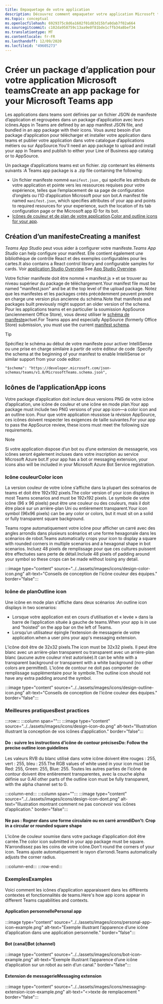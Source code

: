 ```yaml
---
title: Empaquetage de votre application
description: Découvrez comment empaqueter votre application Microsoft teams à des fins de test, de chargement et de publication en magasin.
ms.topic: conceptual
ms.openlocfilehash: 6929375c8d6a1602f01d83d15bfa0dab7f02a664
ms.sourcegitcommit: c102da958759c13aa9e0f81bde1cffb34a8bef34
ms.translationtype: MT
ms.contentlocale: fr-FR
ms.lasthandoff: 12/09/2020
ms.locfileid: "49605273"
---
```

# <a name="create-an-app-package-for-your-microsoft-teams-app"></a><span data-ttu-id="5e95e-103">Créer un package d’application pour votre application Microsoft teams</span><span class="sxs-lookup"><span data-stu-id="5e95e-103">Create an app package for your Microsoft Teams app</span></span>

<span data-ttu-id="5e95e-104">Les applications dans teams sont définies par un fichier JSON de manifeste d’application et regroupées dans un package d’application avec leurs icônes.</span><span class="sxs-lookup"><span data-stu-id="5e95e-104">Apps in Teams are defined by an app manifest JSON file, and bundled in an app package with their icons.</span></span> <span data-ttu-id="5e95e-105">Vous aurez besoin d’un package d’application pour télécharger et installer votre application dans teams et publier votre application dans votre catalogue d’applications métiers ou sur AppSource.</span><span class="sxs-lookup"><span data-stu-id="5e95e-105">You'll need an app package to upload and install your app in Teams and publish to either your Line of Business app catalog or to AppSource.</span></span>

<span data-ttu-id="5e95e-106">Un package d’applications teams est un fichier. zip contenant les éléments suivants :</span><span class="sxs-lookup"><span data-stu-id="5e95e-106">A Teams app package is a .zip file containing the following:</span></span>

* <span data-ttu-id="5e95e-107">Un fichier manifeste nommé `manifest.json` , qui spécifie les attributs de votre application et pointe vers les ressources requises pour votre expérience, telles que l’emplacement de sa page de configuration d’onglets ou l’ID d’application Microsoft pour son bot.</span><span class="sxs-lookup"><span data-stu-id="5e95e-107">A manifest file named `manifest.json`, which specifies attributes of your app and points to required resources for your experience, such the location of its tab configuration page or the Microsoft app ID for its bot.</span></span>
* <span data-ttu-id="5e95e-108">[Icônes de couleur et de plan de votre application](#app-icons).</span><span class="sxs-lookup"><span data-stu-id="5e95e-108">[Color and outline icons for your app](#app-icons).</span></span>

## <a name="creating-a-manifest"></a><span data-ttu-id="5e95e-109">Création d’un manifeste</span><span class="sxs-lookup"><span data-stu-id="5e95e-109">Creating a manifest</span></span>

<span data-ttu-id="5e95e-110">*Teams App Studio* peut vous aider à configurer votre manifeste.</span><span class="sxs-lookup"><span data-stu-id="5e95e-110">*Teams App Studio* can help configure your manifest.</span></span> <span data-ttu-id="5e95e-111">Elle contient également une bibliothèque de contrôle React et des exemples configurables pour les cartes.</span><span class="sxs-lookup"><span data-stu-id="5e95e-111">It also contains a React control library and configurable samples for cards.</span></span> <span data-ttu-id="5e95e-112">Voir [application Studio Overview](~/concepts/build-and-test/app-studio-overview.md).</span><span class="sxs-lookup"><span data-stu-id="5e95e-112">See [App Studio Overview](~/concepts/build-and-test/app-studio-overview.md).</span></span>

<span data-ttu-id="5e95e-113">Votre fichier manifeste doit être nommé « manifest.js » et se trouver au niveau supérieur du package de téléchargement.</span><span class="sxs-lookup"><span data-stu-id="5e95e-113">Your manifest file must be named "manifest.json" and be at the top level of the upload package.</span></span> <span data-ttu-id="5e95e-114">Notez que les manifestes et les packages créés précédemment peuvent prendre en charge une version plus ancienne du schéma.</span><span class="sxs-lookup"><span data-stu-id="5e95e-114">Note that manifests and packages built previously might support an older version of the schema.</span></span> <span data-ttu-id="5e95e-115">Pour les applications teams et en particulier la soumission AppSource (anciennement Office Store), vous devez utiliser le [schéma de manifeste](~/resources/schema/manifest-schema.md)actuel.</span><span class="sxs-lookup"><span data-stu-id="5e95e-115">For Teams apps and especially AppSource (formerly Office Store) submission, you must use the current [manifest schema](~/resources/schema/manifest-schema.md).</span></span>

> [!TIP]
> <span data-ttu-id="5e95e-116">Spécifiez le schéma au début de votre manifeste pour activer IntelliSense ou une prise en charge similaire à partir de votre éditeur de code :</span><span class="sxs-lookup"><span data-stu-id="5e95e-116">Specify the schema at the beginning of your manifest to enable IntelliSense or similar support from your code editor:</span></span>
>
> `"$schema": "https://developer.microsoft.com/json-schemas/teams/v1.8/MicrosoftTeams.schema.json",`

## <a name="app-icons"></a><span data-ttu-id="5e95e-117">Icônes de l’application</span><span class="sxs-lookup"><span data-stu-id="5e95e-117">App icons</span></span>

<span data-ttu-id="5e95e-118">Votre package d’application doit inclure deux versions PNG de votre icône d’application, une icône de couleur et une icône en mode plan.</span><span class="sxs-lookup"><span data-stu-id="5e95e-118">Your app package must include two PNG versions of your app icon—a color icon and an outline icon.</span></span> <span data-ttu-id="5e95e-119">Pour que votre application réussisse la révision AppSource, ces icônes doivent respecter les exigences de taille suivantes.</span><span class="sxs-lookup"><span data-stu-id="5e95e-119">For your app to pass the AppSource review, these icons must meet the following size requirements.</span></span>

> [!Note]
> <span data-ttu-id="5e95e-120">Si votre application dispose d’un bot ou d’une extension de messagerie, vos icônes seront également incluses dans votre inscription au service Microsoft Azure bot.</span><span class="sxs-lookup"><span data-stu-id="5e95e-120">If your app has a bot or messaging extension, your icons also will be included in your Microsoft Azure Bot Service registration.</span></span>

### <a name="color-icon"></a><span data-ttu-id="5e95e-121">Icône couleur</span><span class="sxs-lookup"><span data-stu-id="5e95e-121">Color icon</span></span>

<span data-ttu-id="5e95e-122">La version couleur de votre icône s’affiche dans la plupart des scénarios de teams et doit être 192x192 pixels.</span><span class="sxs-lookup"><span data-stu-id="5e95e-122">The color version of your icon displays in most Teams scenarios and must be 192x192 pixels.</span></span> <span data-ttu-id="5e95e-123">Le symbole de votre icône (96 x 96 pixels) peut être une couleur ou des couleurs, mais il doit être placé sur un arrière-plan Uni ou entièrement transparent.</span><span class="sxs-lookup"><span data-stu-id="5e95e-123">Your icon symbol (96x96 pixels) can be any color or colors, but it must sit on a solid or fully transparent square background.</span></span>

<span data-ttu-id="5e95e-124">Teams rogne automatiquement votre icône pour afficher un carré avec des angles arrondis dans plusieurs scénarios et une forme hexagonale dans les scénarios de robot.</span><span class="sxs-lookup"><span data-stu-id="5e95e-124">Teams automatically crops your icon to display a square with rounded corners in multiple scenarios and a hexagonal shape in bot scenarios.</span></span> <span data-ttu-id="5e95e-125">Incluez 48 pixels de remplissage pour que ces cultures puissent être effectuées sans perte de détail.</span><span class="sxs-lookup"><span data-stu-id="5e95e-125">Include 48 pixels of padding around your symbol so these crops can be made without losing any detail.</span></span>

:::image type="content" source="../../assets/images/icons/design-color-icon.png" alt-text="Conseils de conception de l’icône couleur des équipes." border="false":::

### <a name="outline-icon"></a><span data-ttu-id="5e95e-127">Icône de plan</span><span class="sxs-lookup"><span data-stu-id="5e95e-127">Outline icon</span></span>

<span data-ttu-id="5e95e-128">Une icône en mode plan s’affiche dans deux scénarios :</span><span class="sxs-lookup"><span data-stu-id="5e95e-128">An outline icon displays in two scenarios:</span></span>

* <span data-ttu-id="5e95e-129">Lorsque votre application est en cours d’utilisation et « levée » dans la barre de l’application située à gauche de teams.</span><span class="sxs-lookup"><span data-stu-id="5e95e-129">When your app is in use and “hoisted” on the app bar on the left of Teams.</span></span>
* <span data-ttu-id="5e95e-130">Lorsqu’un utilisateur épingle l’extension de messagerie de votre application.</span><span class="sxs-lookup"><span data-stu-id="5e95e-130">when a user pins your app's messaging extension.</span></span>

<span data-ttu-id="5e95e-131">L’icône doit être de 32x32 pixels.</span><span class="sxs-lookup"><span data-stu-id="5e95e-131">The icon must be 32x32 pixels.</span></span> <span data-ttu-id="5e95e-132">Il peut être blanc avec un arrière-plan transparent ou transparent avec un arrière-plan blanc (aucune autre couleur n’est autorisée).</span><span class="sxs-lookup"><span data-stu-id="5e95e-132">It can be white with a transparent background or transparent with a white background (no other colors are permitted).</span></span> <span data-ttu-id="5e95e-133">L’icône de contour ne doit pas comporter de remplissage supplémentaire pour le symbole.</span><span class="sxs-lookup"><span data-stu-id="5e95e-133">The outline icon should not have any extra padding around the symbol.</span></span>

:::image type="content" source="../../assets/images/icons/design-outline-icon.png" alt-text="Conseils de conception de l’icône couleur des équipes." border="false":::

### <a name="best-practices"></a><span data-ttu-id="5e95e-135">Meilleures pratiques</span><span class="sxs-lookup"><span data-stu-id="5e95e-135">Best practices</span></span>

:::row:::
   :::column span="":::
:::image type="content" source="../../assets/images/icons/design-icon-do.png" alt-text="Illustration illustrant la conception de vos icônes d’application." border="false":::

#### <a name="do-follow-the-precise-outline-icon-guidelines"></a><span data-ttu-id="5e95e-137">Do : suivre les instructions d’icône de contour précises</span><span class="sxs-lookup"><span data-stu-id="5e95e-137">Do: Follow the precise outline icon guidelines</span></span>

<span data-ttu-id="5e95e-138">Les valeurs RVB du blanc utilisé dans votre icône doivent être rouges : 255, vert : 255, bleu : 255.</span><span class="sxs-lookup"><span data-stu-id="5e95e-138">The RGB values of white used in your icon must be Red: 255, Green: 255, Blue: 255.</span></span> <span data-ttu-id="5e95e-139">Toutes les autres parties de l’icône de contour doivent être entièrement transparentes, avec la couche alpha définie sur 0.</span><span class="sxs-lookup"><span data-stu-id="5e95e-139">All other parts of the outline icon must be fully transparent, with the alpha channel set to 0.</span></span>

   :::column-end:::
   :::column span="":::
:::image type="content" source="../../assets/images/icons/design-icon-dont.png" alt-text="Illustration montrant comment ne pas concevoir vos icônes d’application." border="false":::

#### <a name="dont-crop-in-a-circular-or-rounded-square-shape"></a><span data-ttu-id="5e95e-141">Ne pas : Rogner dans une forme circulaire ou en carré arrondi</span><span class="sxs-lookup"><span data-stu-id="5e95e-141">Don't: Crop in a circular or rounded square shape</span></span>

<span data-ttu-id="5e95e-142">L’icône de couleur soumise dans votre package d’application doit être carrée.</span><span class="sxs-lookup"><span data-stu-id="5e95e-142">The color icon submitted in your app package must be square.</span></span> <span data-ttu-id="5e95e-143">N’arrondissez pas les coins de votre icône.</span><span class="sxs-lookup"><span data-stu-id="5e95e-143">Don’t round the corners of your icon.</span></span> <span data-ttu-id="5e95e-144">Teams ajuste automatiquement le rayon d’arrondi.</span><span class="sxs-lookup"><span data-stu-id="5e95e-144">Teams automatically adjusts the corner radius.</span></span>

   :::column-end:::
:::row-end:::

### <a name="examples"></a><span data-ttu-id="5e95e-145">Exemples</span><span class="sxs-lookup"><span data-stu-id="5e95e-145">Examples</span></span>

<span data-ttu-id="5e95e-146">Voici comment les icônes d’application apparaissent dans les différents contextes et fonctionnalités de teams.</span><span class="sxs-lookup"><span data-stu-id="5e95e-146">Here's how app icons appear in different Teams capabilities and contexts.</span></span>

#### <a name="personal-app"></a><span data-ttu-id="5e95e-147">Application personnelle</span><span class="sxs-lookup"><span data-stu-id="5e95e-147">Personal app</span></span>

:::image type="content" source="../../assets/images/icons/personal-app-icon-example.png" alt-text="Exemple illustrant l’apparence d’une icône d’application dans une application personnelle." border="false":::

#### <a name="bot-channel"></a><span data-ttu-id="5e95e-149">Bot (canal)</span><span class="sxs-lookup"><span data-stu-id="5e95e-149">Bot (channel)</span></span>

:::image type="content" source="../../assets/images/icons/bot-icon-example.png" alt-text="Exemple illustrant l’apparence d’une icône d’application sur un robot au sein d’un canal." border="false":::

#### <a name="messaging-extension"></a><span data-ttu-id="5e95e-151">Extension de messagerie</span><span class="sxs-lookup"><span data-stu-id="5e95e-151">Messaging extension</span></span>

:::image type="content" source="../../assets/images/icons/messaging-extension-icon-example.png" alt-text="<>texte de remplacement " border="false":::
